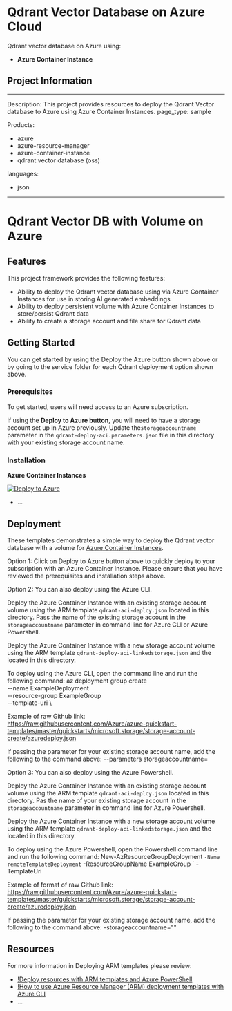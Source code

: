 # Qdrant Vector Database on Azure Cloud
Qdrant vector database on Azure using:

- **Azure Container Instance**

## Project Information
---
Description: This project provides resources to deploy the Qdrant Vector database to Azure using Azure Container Instances.
page_type: sample

Products:
- azure
- azure-resource-manager
- azure-container-instance
- qdrant vector database (oss)

languages:
- json
---

# Qdrant Vector DB with Volume on Azure 


## Features
This project framework provides the following features:

* Ability to deploy the Qdrant vector database using via Azure Container Instances for use in storing AI generated embeddings
* Ability to deploy persistent volume with Azure Container Instances to store/persist Qdrant data
* Ability to create a storage account and file share for Qdrant data


## Getting Started
You can get started by using the Deploy the Azure button shown above or by going to the service folder for each Qdrant deployment option shown above. 

### Prerequisites

To get started, users will need access to an Azure subscription. 

If using the **Deploy to Azure button**, you will need to have a storage account set up in Azure previously. Update the`storageaccountname` parameter in the `qdrant-deploy-aci.parameters.json` file in this directory with your existing storage account name.

### Installation

**Azure Container Instances**

[![Deploy to Azure](https://aka.ms/deploytoazurebutton)](https://portal.azure.com/#create/Microsoft.Template/uri/https%3A%2F%2Fraw.githubusercontent.com%2FAzure-Samples%2Fqdrant-azure%2Fmain%2FAzure-Container-Instances%2FARM-templates%2Fqdrant-aci-deploy.json)


- ...


## Deployment

These templates demonstrates a simple way to deploy the Qdrant vector database with a volume for [Azure Container Instances](https://docs.microsoft.com/azure/container-instances/).

Option 1: Click on Deploy to Azure button above to quickly deploy to your subscription with an Azure Container Instance. Please ensure that you have reviewed the prerequisites and installation steps above.

Option 2: You can also deploy using the Azure CLI.

Deploy the Azure Container Instance with an existing storage account volume using the ARM template `qdrant-aci-deploy.json` located in this directory. Pass the name of the existing storage account in the `storageaccountname` parameter in command line for Azure CLI or Azure Powershell.

Deploy the Azure Container Instance with a new storage account volume using the ARM template `qdrant-deploy-aci-linkedstorage.json` and the located in this directory.

To deploy using the Azure CLI, open the command line and run the following command: 
  az deployment group create \
  --name ExampleDeployment \
  --resource-group ExampleGroup \
  --template-uri<Insert-the Github raw link for template you wish to run> \
  
  Example of raw Github link: https://raw.githubusercontent.com/Azure/azure-quickstart-templates/master/quickstarts/microsoft.storage/storage-account-create/azuredeploy.json

  If passing the parameter for your existing storage account name, add the following to the command above:
  --parameters storageaccountname=<insert storage name here> 

Option 3: You can also deploy using the Azure Powershell.

Deploy the Azure Container Instance with an existing storage account volume using the ARM template `qdrant-aci-deploy.json` located in this directory. Pas the name of your existing storage account in the `storageaccountname` parameter in command line for Azure Powershell. 

Deploy the Azure Container Instance with a new storage account volume using the ARM template `qdrant-deploy-aci-linkedstorage.json` and the located in this directory. 


To deploy using the Azure Powershell, open the Powershell command line and run the following command: 
   New-AzResourceGroupDeployment `
  -Name remoteTemplateDeployment `
  -ResourceGroupName ExampleGroup `
  -TemplateUri <Insert-the Github raw link for template you wish to run> 
  
  Example of format of raw Github link: https://raw.githubusercontent.com/Azure/azure-quickstart-templates/master/quickstarts/microsoft.storage/storage-account-create/azuredeploy.json

  If passing the parameter for your existing storage account name, add the following to the command above:
  -storageaccountname="<insert storage name here>" 

## Resources

For more information in Deploying ARM templates please review: 

- [!Deploy resources with ARM templates and Azure PowerShell](https://learn.microsoft.com/en-us/azure/azure-resource-manager/templates/deploy-powershell)
- [!How to use Azure Resource Manager (ARM) deployment templates with Azure CLI](https://learn.microsoft.com/en-us/azure/azure-resource-manager/templates/deploy-cli)
- ...
